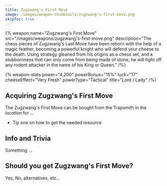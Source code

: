 ```yaml
---
title: Zugzwang's First Move
image: /images/weapon-thumbnails/zugzwang's-first-move.png
skipToc: true
---
```


{% weapon
 name="Zugzwang's First Move"
 src="/images/weapons/zugzwang's-first-move.png"
 description="The chess pieces of Zugzwang's Last Move have been reborn with the help of a magic feather, becoming a powerful knight who will defend your cheese to the death. Using strategy gleaned from his origins as a chess set, and a stubbornness that can only come from being made of stone, he will fight off any rodent attacker in the name of his King or Queen."
/%}

{% weapon-stats
 power="4,200"
 powerBonus="15%"
 luck="17"
 cheeseEffect="Very Fresh"
 powerType="Tactical"
 title="Lord / Lady"
/%}

## Acquiring Zugzwang's First Move

The Zugzwang's First Move can be bought from the Trapsmith in the *location* for ...

- Tip one on how to get the needed resource

## Info and Trivia

Something ...

## Should you get Zugzwang's First Move?

Yes, No, alternatives, etc...
